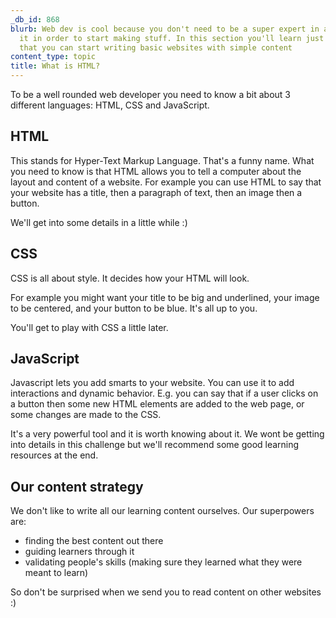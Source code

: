 ```yaml
---
_db_id: 868
blurb: Web dev is cool because you don't need to be a super expert in any part of
  it in order to start making stuff. In this section you'll learn just enough HTML
  that you can start writing basic websites with simple content
content_type: topic
title: What is HTML?
---
```


To be a well rounded web developer you need to know a bit about 3 different languages: HTML, CSS and JavaScript.

## HTML

This stands for Hyper-Text Markup Language. That's a funny name. What you need to know is that HTML allows you to tell a computer about the layout and content of a website. For example you can use HTML to say that your website has a title, then a paragraph of text, then an image then a button. 

We'll get into some details in a little while :) 

## CSS 

CSS is all about style. It decides how your HTML will look.

For example you might want your title to be big and underlined, your image to be centered, and your button to be blue. It's all up to you. 

You'll get to play with CSS a little later.

## JavaScript

Javascript lets you add smarts to your website. You can use it to add interactions and dynamic behavior. E.g. you can say that if a user clicks on a button then some new HTML elements are added to the web page, or some changes are made to the CSS. 

It's a very powerful tool and it is worth knowing about it. We wont be getting into details in this challenge but we'll recommend some good learning resources at the end. 

## Our content strategy

We don't like to write all our learning content ourselves. Our superpowers are: 

- finding the best content out there
- guiding learners through it
- validating people's skills (making sure they learned what they were meant to learn)

So don't be surprised when we send you to read content on other websites :)
